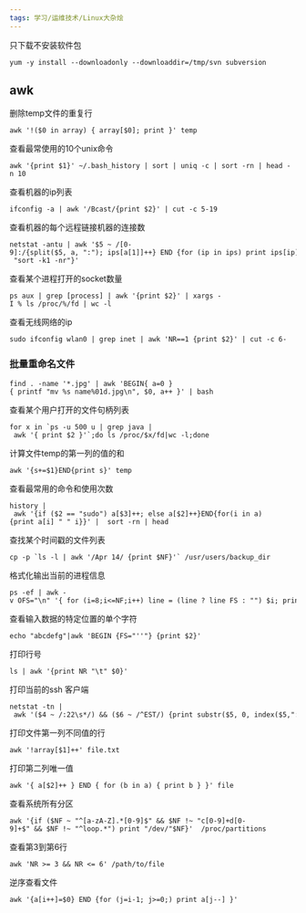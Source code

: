 ```yaml
---
tags: 学习/运维技术/Linux大杂烩
---
```


只下载不安装软件包
```shell
yum -y install --downloadonly --downloaddir=/tmp/svn subversion
```



## awk

删除temp文件的重复行

```
awk '!($0 in array) { array[$0]; print }' temp
```

查看最常使用的10个unix命令

```
awk '{print $1}' ~/.bash_history | sort | uniq -c | sort -rn | head -n 10
```

查看机器的ip列表

```
ifconfig -a | awk '/Bcast/{print $2}' | cut -c 5-19
```

查看机器的每个远程链接机器的连接数

```
netstat -antu | awk '$5 ~ /[0-9]:/{split($5, a, ":"); ips[a[1]]++} END {for (ip in ips) print ips[ip], ip | "sort -k1 -nr"}'
```

查看某个进程打开的socket数量

```
ps aux | grep [process] | awk '{print $2}' | xargs -I % ls /proc/%/fd | wc -l
```

查看无线网络的ip

```
sudo ifconfig wlan0 | grep inet | awk 'NR==1 {print $2}' | cut -c 6-
```

### 批量重命名文件

```
find . -name '*.jpg' | awk 'BEGIN{ a=0 }{ printf "mv %s name%01d.jpg\n", $0, a++ }' | bash
```

查看某个用户打开的文件句柄列表

```
for x in `ps -u 500 u | grep java | awk '{ print $2 }'`;do ls /proc/$x/fd|wc -l;done
```

计算文件temp的第一列的值的和

```
awk '{s+=$1}END{print s}' temp
```

查看最常用的命令和使用次数

```
history | awk '{if ($2 == "sudo") a[$3]++; else a[$2]++}END{for(i in a){print a[i] " " i}}' |  sort -rn | head
```

查找某个时间戳的文件列表

```
cp -p `ls -l | awk '/Apr 14/ {print $NF}'` /usr/users/backup_dir
```

格式化输出当前的进程信息

```
ps -ef | awk -v OFS="\n" '{ for (i=8;i<=NF;i++) line = (line ? line FS : "") $i; print NR ":", $1, $2, $7, line, ""; line = "" }'
```

查看输入数据的特定位置的单个字符

```
echo "abcdefg"|awk 'BEGIN {FS="''"} {print $2}'
```

打印行号

```
ls | awk '{print NR "\t" $0}'
```

打印当前的ssh 客户端

```
netstat -tn | awk '($4 ~ /:22\s*/) && ($6 ~ /^EST/) {print substr($5, 0, index($5,":"))}'
```

打印文件第一列不同值的行

```
awk '!array[$1]++' file.txt
```

打印第二列唯一值

```
awk '{ a[$2]++ } END { for (b in a) { print b } }' file
```

查看系统所有分区

```
awk '{if ($NF ~ "^[a-zA-Z].*[0-9]$" && $NF !~ "c[0-9]+d[0-9]+$" && $NF !~ "^loop.*") print "/dev/"$NF}'  /proc/partitions
```


查看第3到第6行


```
awk 'NR >= 3 && NR <= 6' /path/to/file
```

逆序查看文件

```
awk '{a[i++]=$0} END {for (j=i-1; j>=0;) print a[j--] }'
```